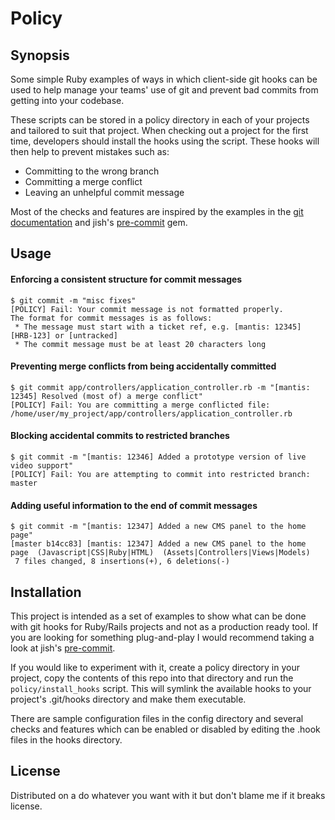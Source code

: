 # Policy

## Synopsis
Some simple Ruby examples of ways in which client-side git hooks can be used to help manage your teams' use of git and prevent bad commits from getting into your codebase. 

These scripts can be stored in a policy directory in each of your projects and tailored to suit that project. When checking out a project for the first time, developers should install the hooks using the script. These hooks will then help to prevent mistakes such as:

- Committing to the wrong branch
- Committing a merge conflict
- Leaving an unhelpful commit message

Most of the checks and features are inspired by the examples in the [git documentation](http://git-scm.com/book/en/Customizing-Git-Git-Hooks) and jish's [pre-commit](https://github.com/jish/pre-commit) gem.

## Usage

#### Enforcing a consistent structure for commit messages
```
$ git commit -m "misc fixes"
[POLICY] Fail: Your commit message is not formatted properly.
The format for commit messages is as follows:
 * The message must start with a ticket ref, e.g. [mantis: 12345] [HRB-123] or [untracked]
 * The commit message must be at least 20 characters long
```

#### Preventing merge conflicts from being accidentally committed
```
$ git commit app/controllers/application_controller.rb -m "[mantis: 12345] Resolved (most of) a merge conflict"
[POLICY] Fail: You are committing a merge conflicted file: /home/user/my_project/app/controllers/application_controller.rb
```

#### Blocking accidental commits to restricted branches
```
$ git commit -m "[mantis: 12346] Added a prototype version of live video support"
[POLICY] Fail: You are attempting to commit into restricted branch: master
```

#### Adding useful information to the end of commit messages
```
$ git commit -m "[mantis: 12347] Added a new CMS panel to the home page"
[master b14cc83] [mantis: 12347] Added a new CMS panel to the home page  (Javascript|CSS|Ruby|HTML)  (Assets|Controllers|Views|Models)
 7 files changed, 8 insertions(+), 6 deletions(-)
```

## Installation
This project is intended as a set of examples to show what can be done with git hooks for Ruby/Rails projects and not as a production ready tool. If you are looking for something plug-and-play I would recommend taking a look at jish's [pre-commit](https://github.com/jish/pre-commit).

If you would like to experiment with it, create a policy directory in your project, copy the contents of this repo into that directory and run the `policy/install_hooks` script. This will symlink the available hooks to your project's .git/hooks directory and make them executable.

There are sample configuration files in the config directory and several checks and features which can be enabled or disabled by editing the .hook files in the hooks directory.

## License
Distributed on a do whatever you want with it but don't blame me if it breaks license.
